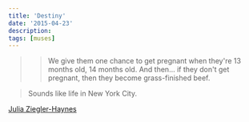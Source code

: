```yaml
---
title: 'Destiny'
date: '2015-04-23'
description:
tags: [muses]
---
```


>> We give them one chance to get pregnant when they're 13 months old, 14 months old.  And then... if they don't get pregnant, then they become grass-finished beef.

> Sounds like life in New York City.

[Julia Ziegler-Haynes](https://youtu.be/sp98k87pBjI?t=14m27s)
